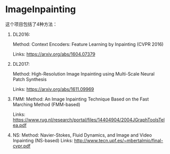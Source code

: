 # ImageInpainting

这个项目包括了4种方法：
1. DL2016:
    
    Method: Context Encoders: Feature Learning by Inpainting (CVPR 2016)

    Links: https://arxiv.org/abs/1604.07379
    
2. DL2017:

    Method: High-Resolution Image Inpainting using Multi-Scale Neural Patch Synthesis
    
    Links: https://arxiv.org/abs/1611.09969

3. FMM:
    Method: An Image Inpainting Technique Based on the Fast Marching Method (FMM-based)

    Links: https://www.rug.nl/research/portal/files/14404904/2004JGraphToolsTelea.pdf

4. NS:
    Method: Navier-Stokes, Fluid Dynamics, and Image and Video Inpainting (NS-based)
    Links: http://www.tecn.upf.es/~mbertalmio/final-cvpr.pdf